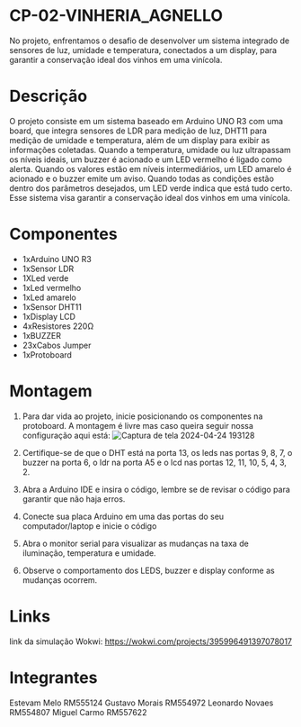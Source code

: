 # CP-02-VINHERIA_AGNELLO

No projeto, enfrentamos o desafio de desenvolver um sistema integrado de sensores de luz, umidade e temperatura, conectados a um display, para garantir a conservação ideal dos vinhos em uma vinícola.

# Descrição

O projeto consiste em um sistema baseado em Arduino UNO R3 com uma board, que integra sensores de LDR para medição de luz, DHT11 para medição de umidade e temperatura, além de um display para exibir as informações coletadas. Quando a temperatura, umidade ou luz ultrapassam os níveis ideais, um buzzer é acionado e um LED vermelho é ligado como alerta. Quando os valores estão em níveis intermediários, um LED amarelo é acionado e o buzzer emite um aviso. Quando todas as condições estão dentro dos parâmetros desejados, um LED verde indica que está tudo certo. Esse sistema visa garantir a conservação ideal dos vinhos em uma vinícola.

# Componentes

- 1xArduino UNO R3
- 1xSensor LDR
- 1XLed verde
- 1xLed vermelho
- 1xLed amarelo
- 1xSensor DHT11
- 1xDisplay LCD
- 4xResistores 220Ω
- 1xBUZZER
- 23xCabos Jumper
- 1xProtoboard

# Montagem
1. Para dar vida ao projeto, inicie posicionando os componentes na protoboard. A montagem é livre mas caso queira seguir nossa configuração aqui está:
![Captura de tela 2024-04-24 193128](https://github.com/leonardonnovaes/CP-02-VINHERIA_AGNELLO/assets/148134209/c6d8b1d1-bdb9-4965-b180-4031e47ddb04)

2. Certifique-se de que o DHT está na porta 13, os leds nas portas 9, 8, 7, o buzzer na porta 6, o ldr na porta A5 e o lcd nas portas 12, 11, 10, 5, 4, 3, 2.

3. Abra a Arduino IDE e insira o código, lembre se de revisar o código para garantir que não haja erros.

4. Conecte sua placa Arduino em uma das portas do seu computador/laptop e inicie o código

5. Abra o monitor serial para visualizar as mudanças na taxa de iluminação, temperatura e umidade.

6. Observe o comportamento dos LEDS, buzzer e display conforme as mudanças ocorrem.

# Links

link da simulação Wokwi: https://wokwi.com/projects/395996491397078017

# Integrantes

Estevam Melo RM555124
Gustavo Morais RM554972
Leonardo Novaes RM554807
Miguel Carmo RM557622


